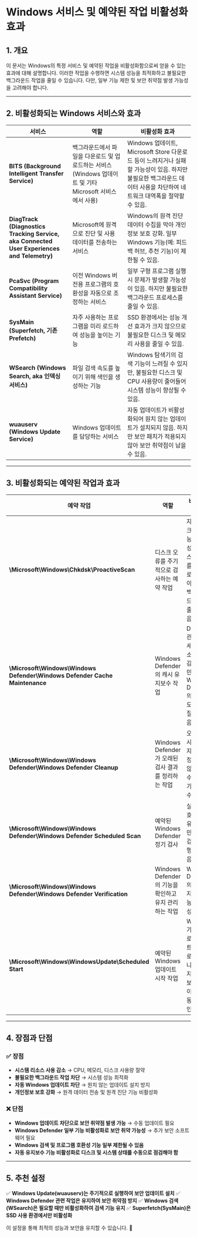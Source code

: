# Windows 서비스 및 예약된 작업 비활성화 효과

## 1. 개요
이 문서는 Windows의 특정 서비스 및 예약된 작업을 비활성화함으로써 얻을 수 있는 효과에 대해 설명합니다. 이러한 작업을 수행하면 시스템 성능을 최적화하고 불필요한 백그라운드 작업을 줄일 수 있습니다. 다만, 일부 기능 제한 및 보안 취약점 발생 가능성을 고려해야 합니다.

---

## 2. 비활성화되는 Windows 서비스와 효과

| 서비스 | 역할 | 비활성화 효과 |
|---------|---------------------------------|-------------------------------------------------------------|
| **BITS (Background Intelligent Transfer Service)** | 백그라운드에서 파일을 다운로드 및 업로드하는 서비스 (Windows 업데이트 및 기타 Microsoft 서비스에서 사용) | Windows 업데이트, Microsoft Store 다운로드 등이 느려지거나 실패할 가능성이 있음. 하지만 불필요한 백그라운드 데이터 사용을 차단하여 네트워크 대역폭을 절약할 수 있음. |
| **DiagTrack (Diagnostics Tracking Service, aka Connected User Experiences and Telemetry)** | Microsoft에 원격으로 진단 및 사용 데이터를 전송하는 서비스 | Windows의 원격 진단 데이터 수집을 막아 개인정보 보호 강화. 일부 Windows 기능(예: 피드백 허브, 추천 기능)이 제한될 수 있음. |
| **PcaSvc (Program Compatibility Assistant Service)** | 이전 Windows 버전용 프로그램의 호환성을 자동으로 조정하는 서비스 | 일부 구형 프로그램 실행 시 문제가 발생할 가능성이 있음. 하지만 불필요한 백그라운드 프로세스를 줄일 수 있음. |
| **SysMain (Superfetch, 기존 Prefetch)** | 자주 사용하는 프로그램을 미리 로드하여 성능을 높이는 기능 | SSD 환경에서는 성능 개선 효과가 크지 않으므로 불필요한 디스크 및 메모리 사용을 줄일 수 있음. |
| **WSearch (Windows Search, aka 인덱싱 서비스)** | 파일 검색 속도를 높이기 위해 색인을 생성하는 기능 | Windows 탐색기의 검색 기능이 느려질 수 있지만, 불필요한 디스크 및 CPU 사용량이 줄어들어 시스템 성능이 향상될 수 있음. |
| **wuauserv (Windows Update Service)** | Windows 업데이트를 담당하는 서비스 | 자동 업데이트가 비활성화되어 원치 않는 업데이트가 설치되지 않음. 하지만 보안 패치가 적용되지 않아 보안 취약점이 남을 수 있음. |

---

## 3. 비활성화되는 예약된 작업과 효과

| 예약 작업 | 역할 | 비활성화 효과 |
|--------------------------|-----------------------------------|-----------------------------------------------------------|
| **\Microsoft\Windows\Chkdsk\ProactiveScan** | 디스크 오류를 주기적으로 검사하는 예약 작업 | 자동 디스크 검사 기능이 비활성화됨. 디스크 상태를 수동으로 확인해야 하지만, 백그라운드 작업을 줄일 수 있음. |
| **\Microsoft\Windows\Windows Defender\Windows Defender Cache Maintenance** | Windows Defender의 캐시 유지보수 작업 | Defender 관련 프로세스의 리소스 사용 감소. 하지만 Windows Defender의 검사 속도가 느려질 수도 있음. |
| **\Microsoft\Windows\Windows Defender\Windows Defender Cleanup** | Windows Defender가 오래된 검사 결과를 정리하는 작업 | 오래된 검사 기록이 자동으로 정리되지 않으므로 수동 정리가 필요할 수 있음. |
| **\Microsoft\Windows\Windows Defender\Windows Defender Scheduled Scan** | 예약된 Windows Defender 정기 검사 | 실시간 보호 기능은 유지되지만, 예약 검사가 실행되지 않음. |
| **\Microsoft\Windows\Windows Defender\Windows Defender Verification** | Windows Defender의 기능을 확인하고 유지 관리하는 작업 | Windows Defender의 자동 유지 관리 기능이 비활성화됨. |
| **\Microsoft\Windows\WindowsUpdate\Scheduled Start** | 예약된 Windows 업데이트 시작 작업 | Windows가 자동으로 업데이트를 다운로드하거나 설치하지 않음. 보안 업데이트를 수동으로 확인해야 함. |

---

## 4. 장점과 단점

### ✅ 장점
- **시스템 리소스 사용 감소** → CPU, 메모리, 디스크 사용량 절약
- **불필요한 백그라운드 작업 차단** → 시스템 성능 최적화
- **자동 Windows 업데이트 차단** → 원치 않는 업데이트 설치 방지
- **개인정보 보호 강화** → 원격 데이터 전송 및 원격 진단 기능 비활성화

### ❌ 단점
- **Windows 업데이트 차단으로 보안 취약점 발생 가능** → 수동 업데이트 필요
- **Windows Defender 일부 기능 비활성화로 보안 취약 가능성** → 추가 보안 소프트웨어 필요
- **Windows 검색 및 프로그램 호환성 기능 일부 제한될 수 있음**
- **자동 유지보수 기능 비활성화로 디스크 및 시스템 상태를 수동으로 점검해야 함**

---

## 5. 추천 설정
✅ **Windows Update(wuauserv)는 주기적으로 실행하여 보안 업데이트 설치**
✅ **Windows Defender 관련 작업은 유지하여 보안 취약점 방지**
✅ **Windows 검색(WSearch)은 필요할 때만 비활성화하여 검색 기능 유지**
✅ **Superfetch(SysMain)은 SSD 사용 환경에서만 비활성화**

이 설정을 통해 최적의 성능과 보안을 유지할 수 있습니다. 🚀


